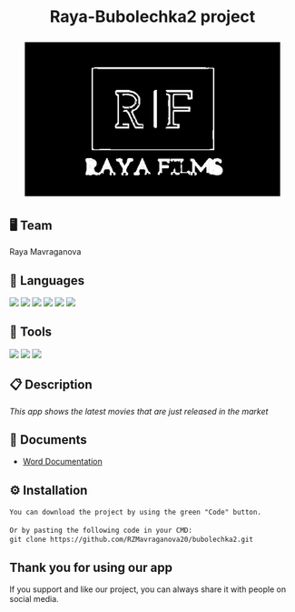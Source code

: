 <h1 align="center">Raya-Bubolechka2 project
<p align="center">
<img src="assets/LOGOO.png" width="450px">
</p>

## 🖥 Team
Raya Mavraganova

## 🚀 Languages 

<p align="left"> 
    <img src="https://yongzhenlow.gallerycdn.vsassets.io/extensions/yongzhenlow/dart-built-value-snippets/1.1.2/1644383280101/Microsoft.VisualStudio.Services.Icons.Default" width = "50px"> 
    <img src="https://pathcreatortutorial.com/wp-content/uploads/2022/01/c-1.png" width = "50px"/>
    <img src="https://upload.wikimedia.org/wikipedia/commons/thumb/6/61/HTML5_logo_and_wordmark.svg/220px-HTML5_logo_and_wordmark.svg.png" width = "50px"/>
    <img src="https://upload.wikimedia.org/wikipedia/commons/thumb/1/18/C_Programming_Language.svg/1200px-C_Programming_Language.svg.png" width = "44px"/>
    <img src="https://developer.apple.com/swift/images/swift-og.png" width = "44px"/>
    <img src="https://cmake.org/wp-content/uploads/2018/11/cmake_logo_slider.png" width = "75px"/>
     

  ## 🔧 Tools 
  <p align="left"> 
    <img src="https://img.icons8.com/color/48/000000/visual-studio-code-2019.png"/>
    <img src="https://img.icons8.com/color/48/000000/git.png"/>
    <img src="https://img.icons8.com/fluency/48/000000/adobe-photoshop.png"/>
      
 ## 📋 Description
    
*This app shows the latest movies that are just released in the market*   
      
 ## 📄 Documents
      
- [Word Documentation](https://github.com/RZMavraganova20/bubolechka2/blob/main/Documentation.docx)
   

</p>

## ⚙ Installation
```
You can download the project by using the green "Code" button.

Or by pasting the following code in your CMD:
git clone https://github.com/RZMavraganova20/bubolechka2.git
```
## Thank you for using our app
If you support and like our project, you can always share it with people on social media.
   
